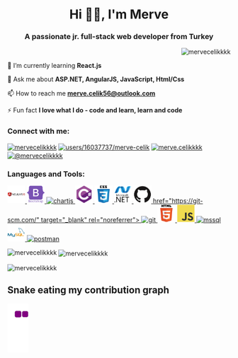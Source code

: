 <h1 align="center">Hi 👋🏽, I'm Merve</h1>
<h3 align="center">A passionate jr. full-stack web developer from Turkey</h3>

<p align="right"> <img src="https://komarev.com/ghpvc/?username=mervecelikkkk&label=Profile%20views&color=0e75b6&style=flat" alt="mervecelikkkk" /> </p>

 🌱 I’m currently learning **React.js**

 💬 Ask me about **ASP.NET, AngularJS, JavaScript, Html/Css**

 📫 How to reach me **merve.celik56@outlook.com**

 ⚡ Fun fact **I love what I do - code and learn, learn and code**

<h3 align="left">Connect with me:</h3>
<p align="left">
<a href="https://linkedin.com/in/mervecelikkkk" target="blank"><img align="center" src="https://raw.githubusercontent.com/rahuldkjain/github-profile-readme-generator/master/src/images/icons/Social/linked-in-alt.svg" alt="mervecelikkkk" height="30" width="40" /></a>
<a href="https://stackoverflow.com/users/users/16037737/merve-celik" target="blank"><img align="center" src="https://raw.githubusercontent.com/rahuldkjain/github-profile-readme-generator/master/src/images/icons/Social/stack-overflow.svg" alt="users/16037737/merve-celik" height="30" width="40" /></a>
<a href="https://instagram.com/merve.celikkkk" target="blank"><img align="center" src="https://raw.githubusercontent.com/rahuldkjain/github-profile-readme-generator/master/src/images/icons/Social/instagram.svg" alt="merve.celikkkk" height="30" width="40" /></a>
<a href="https://medium.com/@mervecelik" target="blank"><img align="center" src="https://raw.githubusercontent.com/rahuldkjain/github-profile-readme-generator/master/src/images/icons/Social/medium.svg" alt="@mervecelikkkk" height="30" width="40" /></a>
</p>

<h3 align="left">Languages and Tools:</h3>
<p align="left"> <a href="https://angular.io" target="_blank" rel="noreferrer"> <img src="https://raw.githubusercontent.com/devicons/devicon/master/icons/angularjs/angularjs-original-wordmark.svg" alt="angularjs" width="40" height="40"/> </a> <a href="https://getbootstrap.com" target="_blank" rel="noreferrer"> <img src="https://raw.githubusercontent.com/devicons/devicon/master/icons/bootstrap/bootstrap-plain-wordmark.svg" alt="bootstrap" width="40" height="40"/> </a> <a href="https://www.chartjs.org" target="_blank" rel="noreferrer"> <img src="https://www.chartjs.org/media/logo-title.svg" alt="chartjs" width="40" height="40"/> </a> <a href="https://www.w3schools.com/cs/" target="_blank" rel="noreferrer"> <img src="https://raw.githubusercontent.com/devicons/devicon/master/icons/csharp/csharp-original.svg" alt="csharp" width="40" height="40"/> </a> <a href="https://www.w3schools.com/css/" target="_blank" rel="noreferrer"> <img src="https://raw.githubusercontent.com/devicons/devicon/master/icons/css3/css3-original-wordmark.svg" alt="css3" width="40" height="40"/> </a> <a href="https://dotnet.microsoft.com/" target="_blank" rel="noreferrer"> <img src="https://raw.githubusercontent.com/devicons/devicon/master/icons/dot-net/dot-net-original-wordmark.svg" alt="dotnet" width="40" height="40"/> </a> <a href="https://github.com/" target="_blank" rel="noreferrer"> <img src="https://raw.githubusercontent.com/devicons/devicon/master/icons/github/github-original.svg" alt="github" width="40" height="40"/> </a> <a href="https://www.w3.org/html/" target="_blank" rel="noreferrer"> href="https://git-scm.com/" target="_blank" rel="noreferrer"> <img src=https://upload.wikimedia.org/wikipedia/commons/thumb/e/e0/Git-logo.svg/1280px-Git-logo.svg.png alt="git" width="40" height="40"/> </a> <a href="https://www.w3.org/html/" target="_blank" rel="noreferrer"> <img src="https://raw.githubusercontent.com/devicons/devicon/master/icons/html5/html5-original-wordmark.svg" alt="html5" width="40" height="40"/> </a> <a href="https://developer.mozilla.org/en-US/docs/Web/JavaScript" target="_blank" rel="noreferrer"> <img src="https://raw.githubusercontent.com/devicons/devicon/master/icons/javascript/javascript-original.svg" alt="javascript" width="40" height="40"/> </a> <a href="https://www.microsoft.com/en-us/sql-server" target="_blank" rel="noreferrer"> <img src="https://www.svgrepo.com/show/303229/microsoft-sql-server-logo.svg" alt="mssql" width="40" height="40"/> </a> <a href="https://www.mysql.com/" target="_blank" rel="noreferrer"> <img src="https://raw.githubusercontent.com/devicons/devicon/master/icons/mysql/mysql-original-wordmark.svg" alt="mysql" width="40" height="40"/> </a> <a href="https://postman.com" target="_blank" rel="noreferrer"> <img src="https://www.vectorlogo.zone/logos/getpostman/getpostman-icon.svg" alt="postman" width="40" height="40"/> </a> </p>

<p><img align="left" src="https://github-readme-stats.vercel.app/api/top-langs?username=mervecelikkkk&show_icons=true&locale=en&layout=compact" alt="mervecelikkkk" /></p>

<p>&nbsp;<img align="center" src="https://github-readme-stats.vercel.app/api?username=mervecelikkkk&show_icons=true&locale=en" alt="mervecelikkkk" /></p>

<p><img align="center" src="https://github-readme-streak-stats.herokuapp.com/?user=mervecelikkkk&" alt="mervecelikkkk" /></p>


## Snake eating my contribution graph
![snake gif](https://github.com/mervecelikkkk/mervecelikkkk/blob/output/github-contribution-grid-snake.gif)
